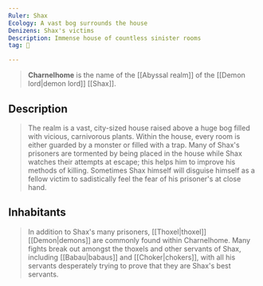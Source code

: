 ```yaml
---
Ruler: Shax
Ecology: A vast bog surrounds the house
Denizens: Shax's victims
Description: Immense house of countless sinister rooms
tag: 🌌

---
```


> **Charnelhome** is the name of the [[Abyssal realm]] of the [[Demon lord|demon lord]] [[Shax]].


## Description

> The realm is a vast, city-sized house raised above a huge bog filled with vicious, carnivorous plants. Within the house, every room is either guarded by a monster or filled with a trap. Many of Shax's prisoners are tormented by being placed in the house while Shax watches their attempts at escape; this helps him to improve his methods of killing. Sometimes Shax himself will disguise himself as a fellow victim to sadistically feel the fear of his prisoner's at close hand.


## Inhabitants

> In addition to Shax's many prisoners, [[Thoxel|thoxel]] [[Demon|demons]] are commonly found within Charnelhome. Many fights break out amongst the thoxels and other servants of Shax, including [[Babau|babaus]] and [[Choker|chokers]], with all his servants desperately trying to prove that they are Shax's best servants.








